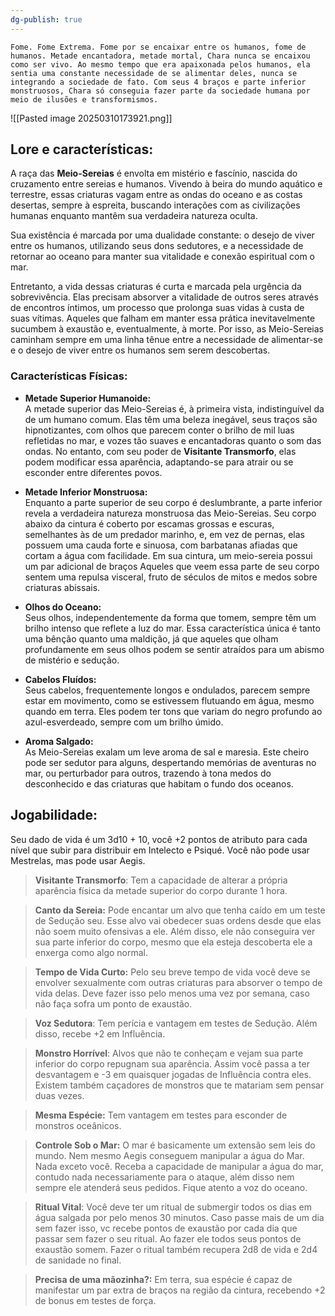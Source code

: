 ```yaml
---
dg-publish: true
---
```



```
Fome. Fome Extrema. Fome por se encaixar entre os humanos, fome de humanos. Metade encantadora, metade mortal, Chara nunca se encaixou como ser vivo. Ao mesmo tempo que era apaixonada pelos humanos, ela sentia uma constante necessidade de se alimentar deles, nunca se integrando a sociedade de fato. Com seus 4 braços e parte inferior monstruosos, Chara só conseguia fazer parte da sociedade humana por meio de ilusões e transformismos.
```


![[Pasted image 20250310173921.png]]

## Lore e características: 

A raça das **Meio-Sereias** é envolta em mistério e fascínio, nascida do cruzamento entre sereias e humanos. Vivendo à beira do mundo aquático e terrestre, essas criaturas vagam entre as ondas do oceano e as costas desertas, sempre à espreita, buscando interações com as civilizações humanas enquanto mantêm sua verdadeira natureza oculta. 

Sua existência é marcada por uma dualidade constante: o desejo de viver entre os humanos, utilizando seus dons sedutores, e a necessidade de retornar ao oceano para manter sua vitalidade e conexão espiritual com o mar. 

Entretanto, a vida dessas criaturas é curta e marcada pela urgência da sobrevivência. Elas precisam absorver a vitalidade de outros seres através de encontros íntimos, um processo que prolonga suas vidas à custa de suas vítimas. Aqueles que falham em manter essa prática inevitavelmente sucumbem à exaustão e, eventualmente, à morte. Por isso, as Meio-Sereias caminham sempre em uma linha tênue entre a necessidade de alimentar-se e o desejo de viver entre os humanos sem serem descobertas.

### Características Físicas:

- **Metade Superior Humanoide:**  
    A metade superior das Meio-Sereias é, à primeira vista, indistinguível da de um humano comum. Elas têm uma beleza inegável, seus traços são hipnotizantes, com olhos que parecem conter o brilho de mil luas refletidas no mar, e vozes tão suaves e encantadoras quanto o som das ondas. No entanto, com seu poder de **Visitante Transmorfo**, elas podem modificar essa aparência, adaptando-se para atrair ou se esconder entre diferentes povos.
    
- **Metade Inferior Monstruosa:**  
    Enquanto a parte superior de seu corpo é deslumbrante, a parte inferior revela a verdadeira natureza monstruosa das Meio-Sereias. Seu corpo abaixo da cintura é coberto por escamas grossas e escuras, semelhantes às de um predador marinho, e, em vez de pernas, elas possuem uma cauda forte e sinuosa, com barbatanas afiadas que cortam a água com facilidade.  Em sua cintura, um meio-sereia possui um par adicional de braços Aqueles que veem essa parte de seu corpo sentem uma repulsa visceral, fruto de séculos de mitos e medos sobre criaturas abissais.
    
- **Olhos do Oceano:**  
    Seus olhos, independentemente da forma que tomem, sempre têm um brilho intenso que reflete a luz do mar. Essa característica única é tanto uma bênção quanto uma maldição, já que aqueles que olham profundamente em seus olhos podem se sentir atraídos para um abismo de mistério e sedução.
    
- **Cabelos Fluídos:**  
    Seus cabelos, frequentemente longos e ondulados, parecem sempre estar em movimento, como se estivessem flutuando em água, mesmo quando em terra. Eles podem ter tons que variam do negro profundo ao azul-esverdeado, sempre com um brilho úmido.
    
- **Aroma Salgado:**  
    As Meio-Sereias exalam um leve aroma de sal e maresia. Este cheiro pode ser sedutor para alguns, despertando memórias de aventuras no mar, ou perturbador para outros, trazendo à tona medos do desconhecido e das criaturas que habitam o fundo dos oceanos.
## Jogabilidade:

Seu dado de vida é um 3d10 + 10, você +2 pontos de atributo para cada nível que subir para distribuir em Intelecto e Psiqué. Você não pode usar Mestrelas, mas pode usar Aegis.

>**Visitante Transmorfo**: Tem a capacidade de alterar a própria aparência física da metade superior do corpo durante 1 hora. 

>**Canto da Sereia:** Pode encantar um alvo que tenha caído em um teste de Sedução seu. Esse alvo vai obedecer suas ordens desde que elas não soem muito ofensivas a ele. Além disso, ele não conseguira ver sua parte inferior do corpo, mesmo que ela esteja descoberta ele a enxerga como algo normal.

>**Tempo de Vida Curto:** Pelo seu breve tempo de vida você deve se envolver sexualmente com outras criaturas para absorver o tempo de vida delas. Deve fazer isso pelo menos uma vez por semana, caso não faça sofra um ponto de exaustão.

>**Voz Sedutora**: Tem perícia e vantagem em testes de Sedução. Além disso, recebe +2 em Influência.

>**Monstro Horrível**: Alvos que não te conheçam e vejam sua parte inferior do corpo repugnam sua aparência. Assim você passa a ter desvantagem e -3 em quaisquer jogadas de Influência contra eles. Existem também caçadores de monstros que te matariam sem pensar duas vezes.

>**Mesma Espécie:** Tem vantagem em testes para esconder de monstros oceânicos.

>**Controle Sob o Mar:** O mar é basicamente um extensão sem leis do mundo. Nem mesmo Aegis conseguem manipular a água do Mar. Nada exceto você. Receba a capacidade de manipular a água do mar, contudo nada necessariamente para o ataque, além disso nem sempre ele atenderá seus pedidos. Fique atento a voz do oceano. 

>**Ritual Vital**: Você deve ter um ritual de submergir todos os dias em água salgada por pelo menos 30 minutos. Caso passe mais de um dia sem fazer isso, vc recebe pontos de exaustão por cada dia que passar sem fazer o seu ritual. Ao fazer ele todos seus pontos de exaustão somem. Fazer o ritual também recupera 2d8 de vida e 2d4 de sanidade no final.

>**Precisa de uma mãozinha?:** Em terra, sua espécie é capaz de manifestar um par extra de braços na região da cintura, recebendo +2 de bonus em testes de força. 






